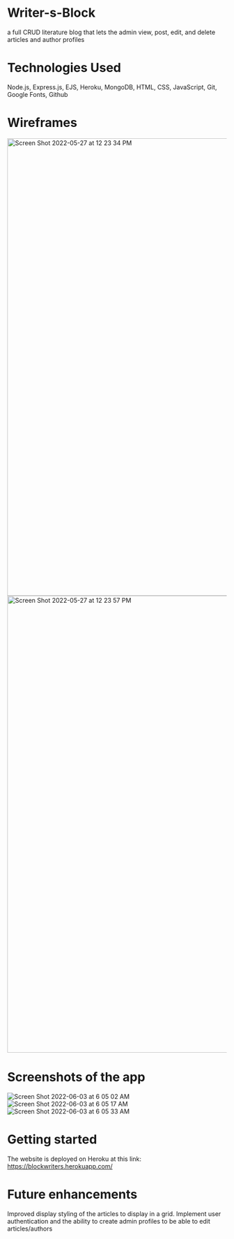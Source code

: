 # Writer-s-Block
a full CRUD literature blog that lets the admin view, post, edit, and delete articles and author profiles

# Technologies Used
Node.js, Express.js, EJS, Heroku, MongoDB, HTML, CSS, JavaScript, Git, Google Fonts, Github

# Wireframes
<img width="1049" alt="Screen Shot 2022-05-27 at 12 23 34 PM" src="https://user-images.githubusercontent.com/77906579/171860484-9da20977-66af-4b9e-9a55-81fe313ccea6.png">
<img width="1048" alt="Screen Shot 2022-05-27 at 12 23 57 PM" src="https://user-images.githubusercontent.com/77906579/171860511-02da4e49-645c-4e83-b291-9a14fbf60ff1.png">

# Screenshots of the app
![Screen Shot 2022-06-03 at 6 05 02 AM](https://user-images.githubusercontent.com/77906579/171860030-789d5f12-6d57-4f98-9dc5-54f2379b73cb.png)
![Screen Shot 2022-06-03 at 6 05 17 AM](https://user-images.githubusercontent.com/77906579/171860042-26c1fe5d-5fcd-43b4-a25a-e560523dfb71.png)
![Screen Shot 2022-06-03 at 6 05 33 AM](https://user-images.githubusercontent.com/77906579/171860057-36b00a8f-baf2-4901-a6d1-583f6171d98f.png)

# Getting started
The website is deployed on Heroku at this link: https://blockwriters.herokuapp.com/

# Future enhancements
Improved display styling of the articles to display in a grid. Implement user authentication and the ability to create admin profiles to be able to edit articles/authors
